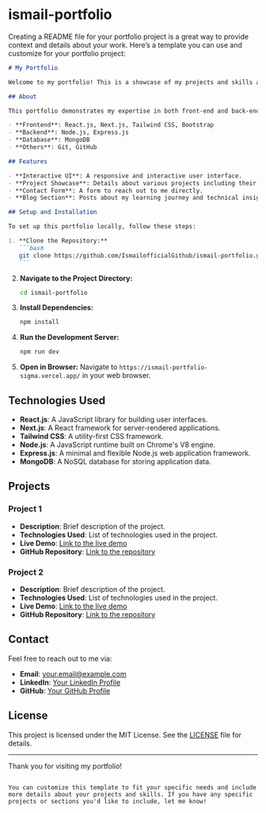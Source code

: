 ﻿# ismail-portfolio

Creating a README file for your portfolio project is a great way to provide context and details about your work. Here’s a template you can use and customize for your portfolio project:

````markdown
# My Portfolio

Welcome to my portfolio! This is a showcase of my projects and skills as a full-stack developer.

## About

This portfolio demonstrates my expertise in both front-end and back-end development. The technologies used include:

- **Frontend**: React.js, Next.js, Tailwind CSS, Bootstrap
- **Backend**: Node.js, Express.js
- **Database**: MongoDB
- **Others**: Git, GitHub

## Features

- **Interactive UI**: A responsive and interactive user interface.
- **Project Showcase**: Details about various projects including their functionalities and technologies used.
- **Contact Form**: A form to reach out to me directly.
- **Blog Section**: Posts about my learning journey and technical insights (if applicable).

## Setup and Installation

To set up this portfolio locally, follow these steps:

1. **Clone the Repository:**
   ```bash
   git clone https://github.com/IsmailofficialGithub/ismail-portfolio.git
   ```
````

2. **Navigate to the Project Directory:**
   ```bash
   cd ismail-portfolio
   ```
3. **Install Dependencies:**
   ```bash
   npm install
   ```
4. **Run the Development Server:**
   ```bash
   npm run dev
   ```
5. **Open in Browser:**
   Navigate to `https://ismail-portfolio-sigma.vercel.app/` in your web browser.

## Technologies Used

- **React.js**: A JavaScript library for building user interfaces.
- **Next.js**: A React framework for server-rendered applications.
- **Tailwind CSS**: A utility-first CSS framework.
- **Node.js**: A JavaScript runtime built on Chrome's V8 engine.
- **Express.js**: A minimal and flexible Node.js web application framework.
- **MongoDB**: A NoSQL database for storing application data.

## Projects

### Project 1

- **Description**: Brief description of the project.
- **Technologies Used**: List of technologies used in the project.
- **Live Demo**: [Link to the live demo](#)
- **GitHub Repository**: [Link to the repository](#)

### Project 2

- **Description**: Brief description of the project.
- **Technologies Used**: List of technologies used in the project.
- **Live Demo**: [Link to the live demo](#)
- **GitHub Repository**: [Link to the repository](#)

## Contact

Feel free to reach out to me via:

- **Email**: [your.email@example.com](mailto:your.email@example.com)
- **LinkedIn**: [Your LinkedIn Profile](https://www.linkedin.com/in/your-profile)
- **GitHub**: [Your GitHub Profile](https://github.com/IsmailofficialGithub)

## License

This project is licensed under the MIT License. See the [LICENSE](LICENSE) file for details.

---

Thank you for visiting my portfolio!

```

You can customize this template to fit your specific needs and include more details about your projects and skills. If you have any specific projects or sections you'd like to include, let me know!
```
